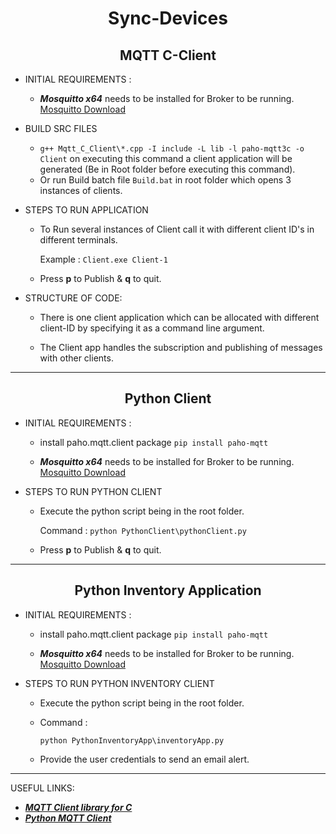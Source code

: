 # <center> Sync-Devices

## <center> MQTT C-Client

- INITIAL REQUIREMENTS :
  
  - __*Mosquitto x64*__ needs to be installed for Broker to be running.
  [Mosquitto Download](https://mosquitto.org/download/)
  
- BUILD SRC FILES
  - `g++ Mqtt_C_Client\*.cpp -I include -L lib -l paho-mqtt3c -o Client` on executing this command a client application will be generated (Be in Root folder before executing this command).
  - Or run Build batch file `Build.bat` in root folder which opens 3 instances of clients.

- STEPS TO RUN APPLICATION

  - To Run several instances of Client call it with different client ID's in different terminals.

    Example : `Client.exe Client-1`

  - Press __p__ to Publish & __q__ to quit.

- STRUCTURE OF CODE:

  - There is one client application which can be allocated with different client-ID by specifying it as a command line argument.

  - The Client app handles the subscription and publishing of messages with other clients.

---

## <center> Python Client

- INITIAL REQUIREMENTS :

  - install paho.mqtt.client package `pip install paho-mqtt`
  
  - __*Mosquitto x64*__ needs to be installed for Broker to be running.
  [Mosquitto Download](https://mosquitto.org/download/)

 - STEPS TO RUN PYTHON CLIENT

    - Execute the python script being in the root folder.

      Command : `python PythonClient\pythonClient.py`

    - Press __p__ to Publish & __q__ to quit.

---

## <center> Python Inventory Application

- INITIAL REQUIREMENTS :

  - install paho.mqtt.client package `pip install paho-mqtt`
  
  - __*Mosquitto x64*__ needs to be installed for Broker to be running.
  [Mosquitto Download](https://mosquitto.org/download/)

 - STEPS TO RUN PYTHON INVENTORY CLIENT

    - Execute the python script being in the root folder.

    - Command :

      `python PythonInventoryApp\inventoryApp.py`

    - Provide the user credentials to send an email alert.

---

USEFUL LINKS:

- __*[MQTT Client library for C](https://www.eclipse.org/paho/files/mqttdoc/MQTTClient/html/index.html)*__
- __*[Python MQTT Client](http://www.steves-internet-guide.com/into-mqtt-python-client/)*__

